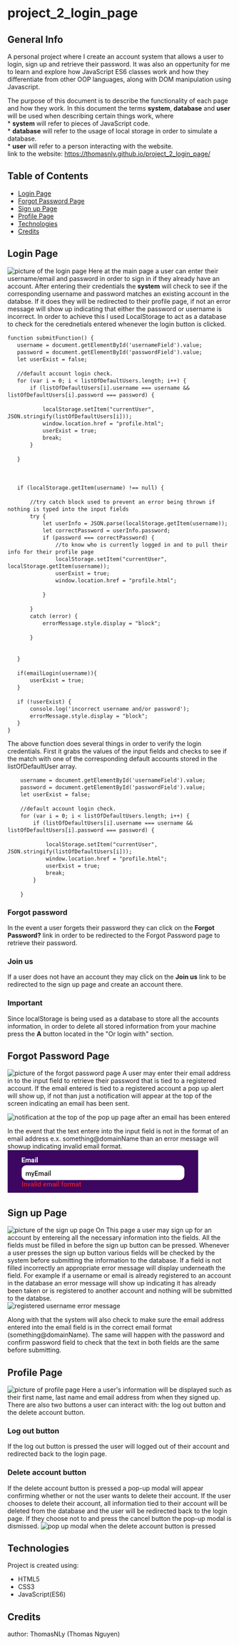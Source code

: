 # project_2_login_page
## General Info
A personal project where I create an account system that allows a user to login, sign up and retrieve their password. It was also an oppertunity for me to learn and explore how JavaScript ES6 classes work and how they differentiate from other OOP languages, along with DOM manipulation using Javascript.

The purpose of this document is to describe the functionality of each page and how they work. In this document the terms **system**, **database**  and **user** will be used when describing certain things work, where 
<br>\* **system** will refer to pieces of JavaScript code. 
<br>\* **database** will refer to the usage of local storage in order to simulate a database.
<br>\* **user** will refer to a person interacting with the website.
<br>link to the website: https://thomasnly.github.io/project_2_login_page/

## Table of Contents
+ [Login Page](#login-page)
+ [Forgot Password Page](#forgot-password-page)
+ [Sign up Page](#sign-up-page)
+ [Profile Page](#profile-page)
+ [Technologies](#technologies)
+ [Credits](#credits)

## Login Page
![picture of the login page](https://github.com/ThomasNLy/project_2_login_page/blob/main/login_page_mockup/Web%201920%20%E2%80%93%20login.png)
Here at the main page a user can enter their username/email and password in order to sign in if they already have an account. After entering their credentials the **system** will check to see if the corresponding username and password matches an existing account in the databse. If it does they will be redirected to their profile page, if not an error message will show up indicating that either the password or username is incorrect.
 In order to achieve this I used LocalStorage to act as a database to check for the cerednetials entered whenever the login button is clicked.
 ```
 function submitFunction() {
    username = document.getElementById('usernameField').value;
    password = document.getElementById('passwordField').value;
    let userExist = false;

    //default account login check.
    for (var i = 0; i < listOfDefaultUsers.length; i++) {
        if (listOfDefaultUsers[i].username === username && listOfDefaultUsers[i].password === password) {
    
            localStorage.setItem("currentUser", JSON.stringify(listOfDefaultUsers[i]));
            window.location.href = "profile.html";
            userExist = true;
            break;
        }

    }



    if (localStorage.getItem(username) !== null) {
        
        //try catch block used to prevent an error being thrown if nothing is typed into the input fields
        try {
            let userInfo = JSON.parse(localStorage.getItem(username));
            let correctPassword = userInfo.password;
            if (password === correctPassword) {
                //to know who is currently logged in and to pull their info for their profile page
                localStorage.setItem("currentUser", localStorage.getItem(username));
                userExist = true;
                window.location.href = "profile.html";
                
            }

        } 
        catch (error) {
            errorMessage.style.display = "block";            

        }


    }

    if(emailLogin(username)){
        userExist = true;
    }

    if (!userExist) {
        console.log('incorrect username and/or password');
        errorMessage.style.display = "block";
    }
}
```
The above function does several things in order to verify the login credentials. First it grabs the values of the input fields and checks to see if the match with one of the corresponding default accounts stored in the listOfDefaultUser array.
```
    username = document.getElementById('usernameField').value;
    password = document.getElementById('passwordField').value;
    let userExist = false;

    //default account login check.
    for (var i = 0; i < listOfDefaultUsers.length; i++) {
        if (listOfDefaultUsers[i].username === username && listOfDefaultUsers[i].password === password) {
    
            localStorage.setItem("currentUser", JSON.stringify(listOfDefaultUsers[i]));
            window.location.href = "profile.html";
            userExist = true;
            break;
        }

    }

```
### Forgot password
In the event a user forgets their password they can click on the **Forgot Password?** link in order to be redirected to the Forgot Password page to retrieve their password.

### Join us
If a user does not have an account they may click on the **Join us** link to be redirected to the sign up page and create an account there.

### Important
Since localStorage is being used as a database to store all the accounts information, in order to delete all stored information from your machine press the **A** button located in the "Or login with" section. 

## Forgot Password Page
![picture of the forgot password page](https://github.com/ThomasNLy/project_2_login_page/blob/main/login_page_mockup/Web%201920%20%E2%80%93%20forgot%20password.png)
A user may enter their email address in to the input field to retrieve their password that is tied to a registered account. If the email entered is tied to a registered account a pop up alert will show up, if not than just a notification will appear at the top of the screen indicating an email has been sent.

![notification at the top of the pop up page after an email has been entered](https://github.com/ThomasNLy/project_2_login_page/blob/main/login_page_mockup/Web%201920%20%E2%80%93%20forgot%20password%20%E2%80%93%201.png)

In the event that the text entere into the input field is not in the format of an email address e.x. something@domainName than an error message will showup indicating invalid email format.
<br>![error message for invalid email](https://github.com/SunWukong97/project_2_login_page/blob/main/login_page_mockup/error%20message.png)

## Sign up Page
![picture of the sign up page](https://github.com/ThomasNLy/project_2_login_page/blob/main/login_page_mockup/Web%201920%20%E2%80%93%20registration.png)
On This page a user may sign up for an account by entereing all the necessary information into the fields. All the fields must be filled in before the sign up button can be pressed. Whenever a user presses the sign up button various fields will be checked by the system before submitting the information to the database. If a field is not filled incorrectly an appropriate error message will display underneath the field. For example if a username or email is already registered to an account in the database an error message will show up indicating it has already been taken or is registered to another account and nothing will be submitted to the databse.
<br>![registered username error message](https://github.com/ThomasNLy/project_2_login_page/blob/main/login_page_mockup/error%20message%20%E2%80%93%202.png)

Along with that the system will also check to make sure the email address entered into the email field is in the correct email format (something@domainName). The same will happen with the password and confirm password field to check that the text in both fields are the same before submitting.

## Profile Page
![picture of profile page](https://github.com/ThomasNLy/project_2_login_page/blob/main/login_page_mockup/Web%201920%20%E2%80%93%20profile.png)
Here a user's information will be displayed such as their first name, last name and email address from when they signed up. There are also two buttons a user can interact with: the log out button and the delete account button.

### Log out button
If the log out button is pressed the user will logged out of their account and redirected back to the login page.

### Delete account button
If the delete account button is pressed a pop-up modal will appear confirming whether or not the user wants to delete their account. If the user chooses to delete their account, all information tied to their account will be deleted from the database and the user will be redirected back to the login page. If they choose not to and press the cancel button the pop-up modal is dismissed. 
![pop up modal when the delete account button is pressed](https://github.com/ThomasNLy/project_2_login_page/blob/main/login_page_mockup/Web%201920%20%E2%80%93%20profile%20%E2%80%93%202%20modal.png)

## Technologies
Project is created using:
+ HTML5
+ CSS3
+ JavaScript(ES6)

## Credits
author: ThomasNLy (Thomas Nguyen)
